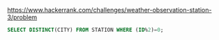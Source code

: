 https://www.hackerrank.com/challenges/weather-observation-station-3/problem

```sql
SELECT DISTINCT(CITY) FROM STATION WHERE (ID%2)=0;
```
